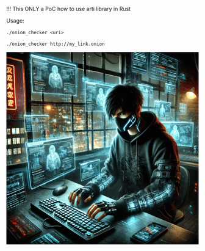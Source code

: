 !!! This ONLY a PoC how to use arti library in Rust


Usage:

```
./onion_checker <uri>
```


```
./onion_checker http://my_link.onion
```

![Pic](https://github.com/nexusriot/s0t0n/blob/main/poc/onion_checker/pic.png)

